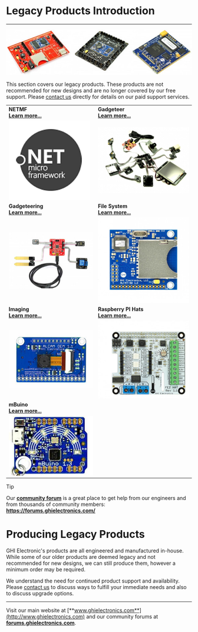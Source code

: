 # Legacy Products Introduction
---
![Legacy Products](../images/legacy_noborder.jpg)

This section covers our legacy products. These products are not recommended for new designs and are no longer covered by our free support. Please [contact us](https://www.ghielectronics.com/contact) directly for details on our paid support services.

|  |  |
|--|--|
| **NETMF** </br> [**Learn more...**](netmf/intro.md) | **Gadgeteer** </br> [**Learn more...**](gadgeteer/intro.md) |
| [![NETMF Logo](images/netmf_logo.png)](netmf/intro.md) | [![FEZ Cobra II](gadgeteer/images/gadgeteer.jpg)](gadgeteer/intro.md) |
| **Gadgeteering** </br> [**Learn more...**](gadgeteering.md) | **File System** </br> [**Learn more...**](filesystem.md) |
| [![Fez Lynx](images/fez-lynx_sm.jpg)](gadgeteering.md) | [![F40](images/f40_board.jpg)](filesystem.md) |
| **Imaging** </br> [**Learn more...**](imaging.md) | **Raspberry PI Hats** </br> [**Learn more...**](raspberrypi_hats.md) |
| [![Alcam](images/alcam_sm.jpg)](imaging.md) | [![FEZ Hat](images/fez-hat.jpg)](raspberrypi_hats.md) |
| **mBuino** </br> [**Learn more...**](mbuino.md) | 
| [![Sample Code](images/mbuino_sm.jpg)](mbuino.md) |  |

> [!Tip]
> Our [**community forum**](https://forums.ghielectronics.com/) is a great place to get help from our engineers and from thousands of community members: **https://forums.ghielectronics.com/**

# Producing Legacy Products

GHI Electronic's products are all engineered and manufactured in-house.  While some of our older products are deemed legacy and not recommended for new designs, we can still produce them, however a minimum order may be required.

We understand the need for continued product support and availability. Please [contact us](https://www.ghielectronics.com/contact) to discuss ways to fulfill your immediate needs and also to discuss upgrade options.

***

Visit our main website at [**www.ghielectronics.com**](http://www.ghielectronics.com) and our community forums at [**forums.ghielectronics.com**](https://forums.ghielectronics.com/).